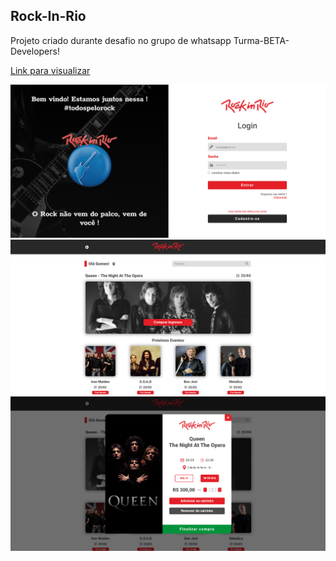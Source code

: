 ## Rock-In-Rio
Projeto criado durante desafio no grupo de whatsapp Turma-BETA-Developers!

[Link para visualizar](https://lipzdev.github.io/Rock-in-rio/)

![Preview](https://github.com/LipzDev/Rock-In-Rio/blob/main/preview/preview.png)
![Preview](https://github.com/LipzDev/Rock-In-Rio/blob/main/preview/preview2.png)
![Preview](https://github.com/LipzDev/Rock-In-Rio/blob/main/preview/preview3.png)
